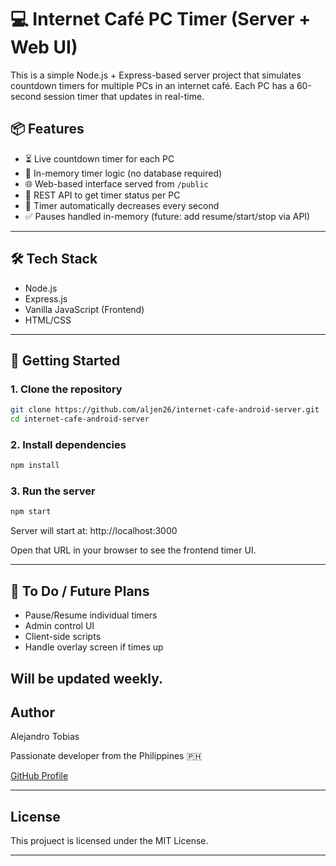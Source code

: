 ﻿# 💻 Internet Café PC Timer (Server + Web UI)

This is a simple Node.js + Express-based server project that simulates countdown timers for multiple PCs in an internet café. Each PC has a 60-second session timer that updates in real-time.

## 📦 Features

- ⏳ Live countdown timer for each PC
- 🧠 In-memory timer logic (no database required)
- 🌐 Web-based interface served from `/public`
- 📡 REST API to get timer status per PC
- 🔁 Timer automatically decreases every second
- ✅ Pauses handled in-memory (future: add resume/start/stop via API)

---

## 🛠️ Tech Stack

- Node.js
- Express.js
- Vanilla JavaScript (Frontend)
- HTML/CSS

---

## 🚀 Getting Started

### 1. Clone the repository

```bash
git clone https://github.com/aljen26/internet-cafe-android-server.git
cd internet-cafe-android-server
```

### 2. Install dependencies

```bash
npm install
```

### 3. Run the server

```bash
npm start
```

Server will start at: http://localhost:3000

Open that URL in your browser to see the frontend timer UI.

---

##  🔧 To Do / Future Plans

- Pause/Resume individual timers
- Admin control UI
- Client-side scripts
- Handle overlay screen if times up

Will be updated weekly.
---

## Author
Alejandro Tobias

Passionate developer from the Philippines 🇵🇭

[GitHub Profile](https://github.com/aljen26)

---

## License
This projuect is licensed under the MIT License.

---
